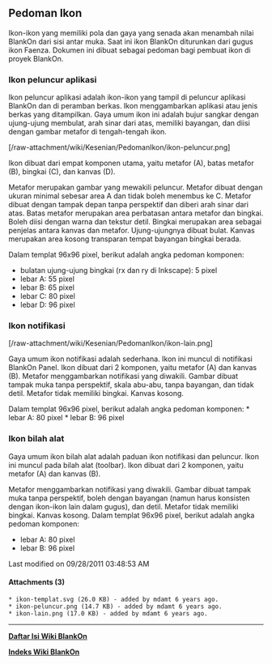 ## Pedoman Ikon
Ikon-ikon yang memiliki pola dan gaya yang senada akan menambah nilai BlankOn
dari sisi antar muka. Saat ini ikon BlankOn diturunkan dari gugus ikon ​Faenza.
Dokumen ini dibuat sebagai pedoman bagi pembuat ikon di proyek BlankOn.

### Ikon peluncur aplikasi
Ikon peluncur aplikasi adalah ikon-ikon yang tampil di peluncur aplikasi
BlankOn dan di peramban berkas. Ikon menggambarkan aplikasi atau jenis berkas
yang ditampilkan. Gaya umum ikon ini adalah bujur sangkar dengan ujung-ujung
membulat, arah sinar dari atas, memiliki bayangan, dan diisi dengan gambar
metafor di tengah-tengah ikon.

[/raw-attachment/wiki/Kesenian/PedomanIkon/ikon-peluncur.png]

Ikon dibuat dari empat komponen utama, yaitu metafor (A), batas metafor (B),
bingkai (C), dan kanvas (D).

Metafor merupakan gambar yang mewakili peluncur. Metafor dibuat dengan ukuran
minimal sebesar area A dan tidak boleh menembus ke C. Metafor dibuat dengan
tampak depan tanpa perspektif dan diberi arah sinar dari atas. Batas metafor
merupakan area perbatasan antara metafor dan bingkai. Boleh diisi dengan warna
dan tekstur detil. Bingkai merupakan area sebagai penjelas antara kanvas dan
metafor. Ujung-ujungnya dibuat bulat. Kanvas merupakan area kosong transparan
tempat bayangan bingkai berada.

Dalam templat 96x96 pixel, berikut adalah angka pedoman komponen:
   * bulatan ujung-ujung bingkai (rx dan ry di Inkscape): 5 pixel
   * lebar A: 55 pixel
   * lebar B: 65 pixel
   * lebar C: 80 pixel
   * lebar D: 96 pixel

### Ikon notifikasi

[/raw-attachment/wiki/Kesenian/PedomanIkon/ikon-lain.png]

Gaya umum ikon notifikasi adalah sederhana. Ikon ini muncul di notifikasi
BlankOn Panel. Ikon dibuat dari 2 komponen, yaitu metafor (A) dan kanvas (B).
Metafor menggambarkan notifikasi yang diwakili. Gambar dibuat tampak muka tanpa
perspektif, skala abu-abu, tanpa bayangan, dan tidak detil. Metafor tidak
memiliki bingkai. Kanvas kosong.

Dalam templat 96x96 pixel, berikut adalah angka pedoman komponen:
    * lebar A: 80 pixel
    * lebar B: 96 pixel

### Ikon bilah alat
Gaya umum ikon bilah alat adalah paduan ikon notifikasi dan peluncur. Ikon ini
muncul pada bilah alat (toolbar). Ikon dibuat dari 2 komponen, yaitu metafor
(A) dan kanvas (B).

Metafor menggambarkan notifikasi yang diwakili. Gambar dibuat tampak muka tanpa
perspektif, boleh dengan bayangan (namun harus konsisten dengan ikon-ikon lain
dalam gugus), dan detil. Metafor tidak memiliki bingkai. Kanvas kosong.
Dalam templat 96x96 pixel, berikut adalah angka pedoman komponen:
   * lebar A: 80 pixel
   * lebar B: 96 pixel

Last modified on 09/28/2011 03:48:53 AM

#### Attachments (3)
    * ikon-templat.svg​ (26.0 KB) - added by mdamt 6 years ago.
    * ikon-peluncur.png​ (14.7 KB) - added by mdamt 6 years ago.
    * ikon-lain.png​ (17.0 KB) - added by mdamt 6 years ago.



---
[**Daftar Isi Wiki BlankOn**](/wiki/DaftarIsi/index.html)
 
[**Indeks Wiki BlankOn**](/wiki/Indeks.html)



